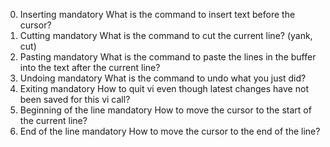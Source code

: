 0. Inserting mandatory
What is the command to insert text before the cursor?
1. Cutting mandatory
What is the command to cut the current line? (yank, cut)
2. Pasting mandatory
What is the command to paste the lines in the buffer into the text after the current line?
3. Undoing mandatory
What is the command to undo what you just did?
4. Exiting mandatory
How to quit vi even though latest changes have not been saved for this vi call?
5. Beginning of the line mandatory
How to move the cursor to the start of the current line?
6. End of the line mandatory
How to move the cursor to the end of the line?

